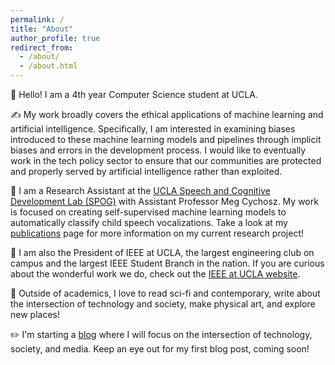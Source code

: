 ```yaml
---
permalink: /
title: "About"
author_profile: true
redirect_from: 
  - /about/
  - /about.html
---
```


👋 Hello! I am a 4th year Computer Science student at UCLA. 

✍️ My work broadly covers the ethical applications of machine learning and artificial intelligence. Specifically, I am interested in examining biases introduced to these machine learning models and pipelines through implicit biases and errors in the development process. I would like to eventually work in the tech policy sector to ensure that our communities are protected and properly served by artificial intelligence rather than exploited.

💬 I am a Research Assistant at the <a href="https://spog.ucla.edu/" target="_blank">UCLA Speech and Cognitive Development Lab (SPOG)</a> with Assistant Professor Meg Cychosz. My work is focused on creating self-supervised machine learning models to automatically classify child speech vocalizations. Take a look at my <a href="https://theozhangg.github.io/publications/" target="_blank">publications</a> page for more information on my current research project!

🤖 I am also the President of IEEE at UCLA, the largest engineering club on campus and the largest IEEE Student Branch in the nation. If you are curious about the wonderful work we do, check out the <a href="https://ieeebruins.com/" target="_blank">IEEE at UCLA website</a>.

📖 Outside of academics, I love to read sci-fi and contemporary, write about the intersection of technology and society, make physical art, and explore new places!

✏️ I'm starting a <a href="https://theozhangg.github.io/blog/" target="_blank">blog</a> where I will focus on the intersection of technology, society, and media. Keep an eye out for my first blog post, coming soon!
